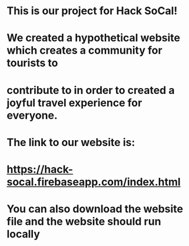 # This is our project for Hack SoCal!

# We created a hypothetical website which creates a community for tourists to 
# contribute to in order to created a joyful travel experience for everyone.

# The link to our website is:
# https://hack-socal.firebaseapp.com/index.html

# You can also download the website file and the website should run locally
